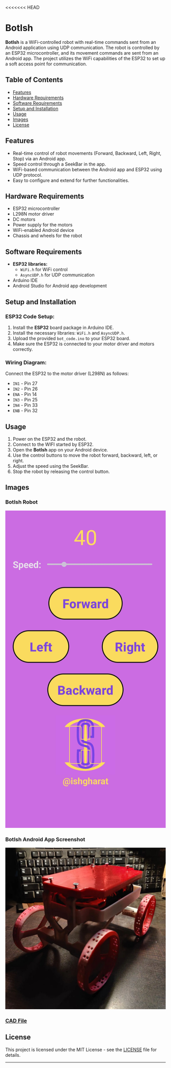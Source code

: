 <<<<<<< HEAD
# BotIsh

**BotIsh** is a WiFi-controlled robot with real-time commands sent from an Android application using UDP communication. The robot is controlled by an ESP32 microcontroller, and its movement commands are sent from an Android app. The project utilizes the WiFi capabilities of the ESP32 to set up a soft access point for communication.

## Table of Contents
- [Features](#features)
- [Hardware Requirements](#hardware-requirements)
- [Software Requirements](#software-requirements)
- [Setup and Installation](#setup-and-installation)
- [Usage](#usage)
- [Images](#images)
- [License](#license)

## Features
- Real-time control of robot movements (Forward, Backward, Left, Right, Stop) via an Android app.
- Speed control through a SeekBar in the app.
- WiFi-based communication between the Android app and ESP32 using UDP protocol.
- Easy to configure and extend for further functionalities.

## Hardware Requirements
- ESP32 microcontroller
- L298N motor driver
- DC motors
- Power supply for the motors
- WiFi-enabled Android device
- Chassis and wheels for the robot

## Software Requirements
- **ESP32 libraries:**
  - `WiFi.h` for WiFi control
  - `AsyncUDP.h` for UDP communication
- Arduino IDE
- Android Studio for Android app development

## Setup and Installation

### ESP32 Code Setup:
1. Install the **ESP32** board package in Arduino IDE.
2. Install the necessary libraries: `WiFi.h` and `AsyncUDP.h`.
3. Upload the provided `bot_code.ino` to your ESP32 board.
4. Make sure the ESP32 is connected to your motor driver and motors correctly.


### Wiring Diagram:
Connect the ESP32 to the motor driver (L298N) as follows:
- `IN1` - Pin 27
- `IN2` - Pin 26
- `ENA` - Pin 14
- `IN3` - Pin 25
- `IN4` - Pin 33
- `ENB` - Pin 32

## Usage

1. Power on the ESP32 and the robot.
2. Connect to the WIFI started by ESP32.
3. Open the **BotIsh** app on your Android device.
4. Use the control buttons to move the robot forward, backward, left, or right.
5. Adjust the speed using the SeekBar.
6. Stop the robot by releasing the control button.

## Images

### BotIsh Robot
![Bot Image](./images/bot_image.jpg)

### BotIsh Android App Screenshot
![App Screenshot](./images/app_screenshot.jpg)

### [CAD File](https://cad.grabcad.com/library/cube-rover-by-astrobotic-1)

## License
This project is licensed under the MIT License - see the [LICENSE](LICENSE) file for details.

---